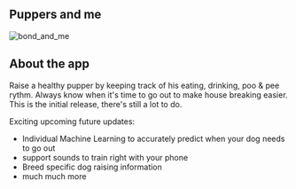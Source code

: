 ## Puppers and me
![bond_and_me](https://user-images.githubusercontent.com/5389719/122398084-d404aa00-cf79-11eb-9fea-c907ff684b99.jpg)

## About the app

Raise a healthy pupper by keeping track of his eating, drinking, poo & pee rythm. Always know when it's time to go out to make house breaking easier.
This is the initial release, there's still a lot to do. 

Exciting upcoming future updates:

* Individual Machine Learning to accurately predict when your dog needs to go out
* support sounds to train right with your phone
* Breed specific dog raising information
* much much more
